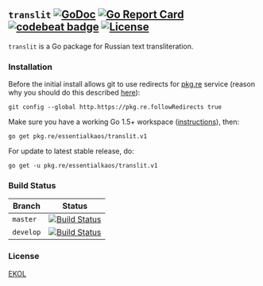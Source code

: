 ## `translit` [![GoDoc](https://godoc.org/pkg.re/essentialkaos/translit.v1?status.svg)](https://godoc.org/pkg.re/essentialkaos/translit.v1) [![Go Report Card](https://goreportcard.com/badge/github.com/essentialkaos/translit)](https://goreportcard.com/report/github.com/essentialkaos/translit) [![codebeat badge](https://codebeat.co/badges/15851ebb-6715-44b9-be66-0d13dee8b1ee)](https://codebeat.co/projects/github-com-essentialkaos-translit-master) [![License](https://gh.kaos.io/ekol.svg)](https://essentialkaos.com/ekol)

`translit` is a Go package for Russian text transliteration.

### Installation

Before the initial install allows git to use redirects for [pkg.re](https://github.com/essentialkaos/pkgre) service (reason why you should do this described [here](https://github.com/essentialkaos/pkgre#git-support)):

```
git config --global http.https://pkg.re.followRedirects true
```

Make sure you have a working Go 1.5+ workspace ([instructions](https://golang.org/doc/install)), then:

```
go get pkg.re/essentialkaos/translit.v1
```

For update to latest stable release, do:

```
go get -u pkg.re/essentialkaos/translit.v1
```

### Build Status

| Branch | Status |
|------------|--------|
| `master` | [![Build Status](https://travis-ci.org/essentialkaos/translit.svg?branch=master)](https://travis-ci.org/essentialkaos/translit) |
| `develop` | [![Build Status](https://travis-ci.org/essentialkaos/translit.svg?branch=develop)](https://travis-ci.org/essentialkaos/translit) |

### License

[EKOL](https://essentialkaos.com/ekol)